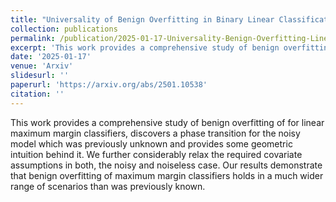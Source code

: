 ```yaml
---
title: "Universality of Benign Overfitting in Binary Linear Classification"
collection: publications
permalink: /publication/2025-01-17-Universality-Benign-Overfitting-Linear-Classifier
excerpt: 'This work provides a comprehensive study of benign overfitting of for linear maximum margin classifiers, discovers a phase transition for the noisy model which was previously unknown and provides some geometric intuition behind it. We further considerably relax the required covariate assumptions in both, the noisy and noiseless case. Our results demonstrate that benign overfitting of maximum margin classifiers holds in a much wider range of scenarios than was previously known.'
date: '2025-01-17'
venue: 'Arxiv'
slidesurl: ''
paperurl: 'https://arxiv.org/abs/2501.10538'
citation: ''
---
```


This work provides a comprehensive study of benign overfitting of for linear maximum margin classifiers, discovers a phase transition for the noisy model which was previously unknown and provides some geometric intuition behind it. We further considerably relax the required covariate assumptions in both, the noisy and noiseless case. Our results demonstrate that benign overfitting of maximum margin classifiers holds in a much wider range of scenarios than was previously known.
